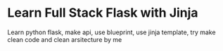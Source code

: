 # Learn Full Stack Flask with Jinja
Learn python flask, make api, use blueprint, use jinja template, try make clean code and clean arsitecture by me
